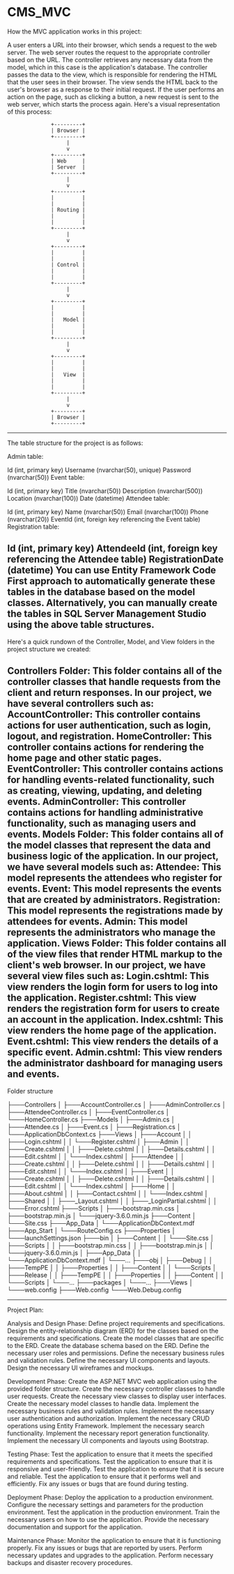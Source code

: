 # CMS_MVC

How the MVC application works in this project:

A user enters a URL into their browser, which sends a request to the web server.
The web server routes the request to the appropriate controller based on the URL.
The controller retrieves any necessary data from the model, which in this case is the application's database.
The controller passes the data to the view, which is responsible for rendering the HTML that the user sees in their browser.
The view sends the HTML back to the user's browser as a response to their initial request.
If the user performs an action on the page, such as clicking a button, a new request is sent to the web server, which starts the process again.
Here's a visual representation of this process:

                  +---------+
                  | Browser |
                  +---------+
                       |
                       v
                  +---------+
                  | Web     |
                  | Server  |
                  +---------+
                       |
                       v
                  +---------+
                  |         |
                  |         |
                  | Routing |
                  |         |
                  |         |
                  +---------+
                       |
                       v
                  +---------+
                  |         |
                  |         |
                  | Control |
                  |         |
                  |         |
                  +---------+
                       |
                       v
                  +---------+
                  |         |
                  |         |
                  |   Model |
                  |         |
                  |         |
                  +---------+
                       |
                       v
                  +---------+
                  |         |
                  |         |
                  |   View  |
                  |         |
                  |         |
                  +---------+
                       |
                       v
                  +---------+
                  | Browser |
                  +---------+
                  
--------------------------------------------------------------------------------------------------------------                  
The table structure for the project is as follows:

Admin table:

Id (int, primary key)
Username (nvarchar(50), unique)
Password (nvarchar(50))
Event table:

Id (int, primary key)
Title (nvarchar(50))
Description (nvarchar(500))
Location (nvarchar(100))
Date (datetime)
Attendee table:

Id (int, primary key)
Name (nvarchar(50))
Email (nvarchar(100))
Phone (nvarchar(20))
EventId (int, foreign key referencing the Event table)
Registration table:

Id (int, primary key)
AttendeeId (int, foreign key referencing the Attendee table)
RegistrationDate (datetime)
You can use Entity Framework Code First approach to automatically generate these tables in the database based on the model classes. 
Alternatively, you can manually create the tables in SQL Server Management Studio using the above table structures.
--------------------------------------------------------------------------------------------------------------
Here's a quick rundown of the Controller, Model, and View folders in the project structure we created:

Controllers Folder: This folder contains all of the controller classes that handle requests from the client and return responses. In our project, we have several controllers such as:
AccountController: This controller contains actions for user authentication, such as login, logout, and registration.
HomeController: This controller contains actions for rendering the home page and other static pages.
EventController: This controller contains actions for handling events-related functionality, such as creating, viewing, updating, and deleting events.
AdminController: This controller contains actions for handling administrative functionality, such as managing users and events.
Models Folder: This folder contains all of the model classes that represent the data and business logic of the application. In our project, we have several models such as:
Attendee: This model represents the attendees who register for events.
Event: This model represents the events that are created by administrators.
Registration: This model represents the registrations made by attendees for events.
Admin: This model represents the administrators who manage the application.
Views Folder: This folder contains all of the view files that render HTML markup to the client's web browser. In our project, we have several view files such as:
Login.cshtml: This view renders the login form for users to log into the application.
Register.cshtml: This view renders the registration form for users to create an account in the application.
Index.cshtml: This view renders the home page of the application.
Event.cshtml: This view renders the details of a specific event.
Admin.cshtml: This view renders the administrator dashboard for managing users and events.
--------------------------------------------------------------------------------------------------------------

Folder structure


├───Controllers
│   ├───AccountController.cs
│   ├───AdminController.cs
│   ├───AttendeeController.cs
│   ├───EventController.cs
│   └───HomeController.cs
├───Models
│   ├───Admin.cs
│   ├───Attendee.cs
│   ├───Event.cs
│   ├───Registration.cs
│   └───ApplicationDbContext.cs
├───Views
│   ├───Account
│   │   ├───Login.cshtml
│   │   └───Register.cshtml
│   ├───Admin
│   │   ├───Create.cshtml
│   │   ├───Delete.cshtml
│   │   ├───Details.cshtml
│   │   ├───Edit.cshtml
│   │   └───Index.cshtml
│   ├───Attendee
│   │   ├───Create.cshtml
│   │   ├───Delete.cshtml
│   │   ├───Details.cshtml
│   │   ├───Edit.cshtml
│   │   └───Index.cshtml
│   ├───Event
│   │   ├───Create.cshtml
│   │   ├───Delete.cshtml
│   │   ├───Details.cshtml
│   │   ├───Edit.cshtml
│   │   └───Index.cshtml
│   ├───Home
│   │   ├───About.cshtml
│   │   ├───Contact.cshtml
│   │   └───Index.cshtml
│   ├───Shared
│   │   ├───_Layout.cshtml
│   │   ├───_LoginPartial.cshtml
│   │   └───Error.cshtml
├───Scripts
│   ├───bootstrap.min.css
│   ├───bootstrap.min.js
│   └───jquery-3.6.0.min.js
├───Content
│   └───Site.css
├───App_Data
│   └───ApplicationDbContext.mdf
├───App_Start
│   └───RouteConfig.cs
├───Properties
│   └───launchSettings.json
├───bin
│   ├───Content
│   │   └───Site.css
│   ├───Scripts
│   │   ├───bootstrap.min.css
│   │   ├───bootstrap.min.js
│   │   └───jquery-3.6.0.min.js
│   ├───App_Data
│   │   └───ApplicationDbContext.mdf
│   └───...
├───obj
│   ├───Debug
│   │   ├───TempPE
│   │   ├───Properties
│   │   ├───Content
│   │   └───Scripts
│   ├───Release
│   │   ├───TempPE
│   │   ├───Properties
│   │   ├───Content
│   │   └───Scripts
│   └───...
├───packages
│   └───...
├───Views
│   └───web.config
├───Web.config
└───Web.Debug.config

--------------------------------------------------------------------------------------------------------------

Project Plan:

Analysis and Design Phase:
Define project requirements and specifications.
Design the entity-relationship diagram (ERD) for the classes based on the requirements and specifications.
Create the model classes that are specific to the ERD.
Create the database schema based on the ERD.
Define the necessary user roles and permissions.
Define the necessary business rules and validation rules.
Define the necessary UI components and layouts.
Design the necessary UI wireframes and mockups.

Development Phase:
Create the ASP.NET MVC web application using the provided folder structure.
Create the necessary controller classes to handle user requests.
Create the necessary view classes to display user interfaces.
Create the necessary model classes to handle data.
Implement the necessary business rules and validation rules.
Implement the necessary user authentication and authorization.
Implement the necessary CRUD operations using Entity Framework.
Implement the necessary search functionality.
Implement the necessary report generation functionality.
Implement the necessary UI components and layouts using Bootstrap.

Testing Phase:
Test the application to ensure that it meets the specified requirements and specifications.
Test the application to ensure that it is responsive and user-friendly.
Test the application to ensure that it is secure and reliable.
Test the application to ensure that it performs well and efficiently.
Fix any issues or bugs that are found during testing.

Deployment Phase:
Deploy the application to a production environment.
Configure the necessary settings and parameters for the production environment.
Test the application in the production environment.
Train the necessary users on how to use the application.
Provide the necessary documentation and support for the application.

Maintenance Phase:
Monitor the application to ensure that it is functioning properly.
Fix any issues or bugs that are reported by users.
Perform necessary updates and upgrades to the application.
Perform necessary backups and disaster recovery procedures.
